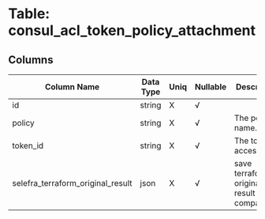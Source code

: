 # Table: consul_acl_token_policy_attachment

## Columns 

|  Column Name   |  Data Type  | Uniq | Nullable | Description | 
|  ----  | ----  | ----  | ----  | ---- | 
| id | string | X | √ |  | 
| policy | string | X | √ | The policy name. | 
| token_id | string | X | √ | The token accessor id. | 
| selefra_terraform_original_result | json | X | √ | save terraform original result for compatibility | 



